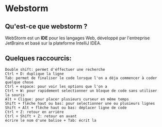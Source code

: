 # Webstorm

## Qu'est-ce que webstorm ?

WebStorm est un **IDE** pour les langages Web, développé par l'entreprise JetBrains et basé sur la plateforme IntelliJ IDEA.

## Quelques raccourcis:

```
Double shift: permet d'éffectuer une recherche
Ctrl + D: duplique la ligne
Tab: permet de finaliser le code lorsque l'on a déja commencer à coder quelque chose
Ctrl + espace: pour voir les options que l'on a
Ctrl + W: pour rapidement selectionner un bloque de code sans utiliser la souris
Alt + Clique: pour placer plusieurs curseur en même temps
Shift + flêche haut ou bas: pour selectionner une ou plusieurs lignes
Shift + Alt + flêche haut ou bas: déplacer ligne de code
Ctrl + Z: retour en arrière
Ctrl + Shift + Z: retour en avant
écrire le nom d'une balise + Tab: écrit la 
```

